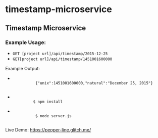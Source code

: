 # timestamp-microservice
<h2>Timestamp Microservice</h2>
        <h3>Example Usage:</h3>
        <ul>
          <li>
            <code>GET [project url]/api/timestamp/2015-12-25</code></li>
          <li><code>GET[project url]/api/timestamp/1451001600000</code></li>
        </ul>
        Example Output:
          <ul>
          <li>
         <code>
          {"unix":1451001600000,"natural":"December 25, 2015"}
        </code>
          </li>
        </ul>
         <ul>
          <li>
         <code>
         $ npm install
        </code>
          </li>
        <li>
                <code>
          $ node server.js
                </code>
        </ul>
    
   Live Demo: https://pepper-line.glitch.me/
       
     
      
          

      
